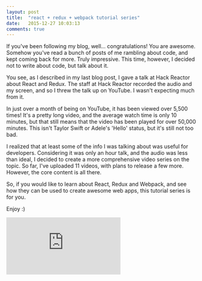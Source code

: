 ```yaml
---
layout: post
title:  "react + redux + webpack tutorial series"
date:   2015-12-27 10:03:13
comments: true
---
```


If you've been following my blog, well... congratulations! You are awesome. Somehow you've read a bunch of posts of me rambling about code, and kept coming back for more. Truly impressive. This time, however, I decided not to write about code, but talk about it. 

You see, as I described in my last blog post, I gave a talk at Hack Reactor about React and Redux. The staff at Hack Reactor recorded the audio and my screen, and so I threw the talk up on YouTube. I wasn't expecting much from it. 

In just over a month of being on YouTube, it has been viewed over 5,500 times! It's a pretty long video, and the average watch time is only 10 minutes, but that still means that the video has been played for over 50,000 minutes. This isn't Taylor Swift or Adele's 'Hello' status, but it's still not too bad.

I realized that at least some of the info I was talking about was useful for developers. Considering it was only an hour talk, and the audio was less than ideal, I decided to create a more comprehensive video series on the topic. So far, I've uploaded 11 videos, with plans to release a few more. However, the core content is all there.

So, if you would like to learn about React, Redux and Webpack, and see how they can be used to create awesome web apps, this tutorial series is for you.

Enjoy :)


<div class="iframe-aspect">
  <iframe class="youtube" src="https://www.youtube.com/embed/videoseries?list=PLQDnxXqV213JJFtDaG0aE9vqvp6Wm7nBg" frameborder="0" allowfullscreen></iframe>
</div>

